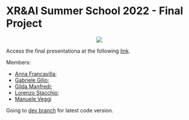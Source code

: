 # XR&AI Summer School 2022 - Final Project

<p align="center">
  <img src="https://www.xrsalento.it/wp-content/uploads/2022/04/XRAI_-300x218.jpg" />
</p>


Access the final presentationa at the following [link](https://docs.google.com/presentation/d/1WPUDSNTqY13RodelfNKHUAUzqNNjF_fQU0Kf9gW7pB0/edit?usp=sharing).

Members:
- [Anna Francavilla](https://www.linkedin.com/in/anna-francavilla-52892368/);
- [Gabriele Gilio](http://graphics.unibas.it/www/ggilio/);
- [Gilda Manfredi](http://graphics.unibas.it/www/gmanfredi/);
- [Lorenzo Stacchio](https://lorenzo-stacchio.github.io/);
- [Manuele Veggi](https://www.linkedin.com/in/manuele-veggi/)

Going to [dev branch](https://github.com/lorenzo-stacchio/XR_AI_PROJECT2022/tree/dev) for latest code version.
